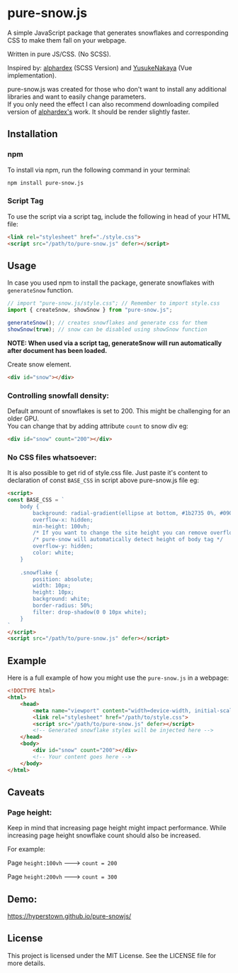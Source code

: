 # pure-snow.js

A simple JavaScript package that generates snowflakes and corresponding CSS to make them fall on your webpage.

Written in pure JS/CSS. (No SCSS). 

Inspired by: [alphardex](https://codepen.io/alphardex/pen/dyPorwJ) (SCSS Version) and [YusukeNakaya](https://codepen.io/YusukeNakaya/pen/NWPqvWW) (Vue implementation).

pure-snow.js was created for those who don't want to install any additional libraries and want to easily change parameters. \
If you only need the effect I can also recommend downloading compiled version of [alphardex's](https://codepen.io/alphardex/details/dyPorwJ) work. 
It should be render slightly faster.



## Installation

### npm

To install via npm, run the following command in your terminal:

```bash
npm install pure-snow.js
```

### Script Tag

To use the script via a script tag, include the following in head of your HTML file:

```html
<link rel="stylesheet" href="./style.css">
<script src="/path/to/pure-snow.js" defer></script>
```

## Usage

In case you used npm to install the package, generate snowflakes with `generateSnow` function.

```js
// import "pure-snow.js/style.css"; // Remember to import style.css
import { createSnow, showSnow } from "pure-snow.js";

generateSnow(); // creates snowflakes and generate css for them
showSnow(true); // snow can be disabled using showSnow function
```

**NOTE: When used via a script tag, generateSnow will run automatically after document has been loaded.**

Create snow element.

```html
<div id="snow"></div>
```


### Controlling snowfall density:

Default amount of snowflakes is set to 200. This might be challenging for an older GPU. \
You can change that by adding attribute `count` to snow div eg:
```html
<div id="snow" count="200"></div>
```


### No CSS files whatsoever:
It is also possible to get rid of style.css file. Just paste it's content to declaration of const `BASE_CSS` in script above pure-snow.js file eg:

```html
<script>
const BASE_CSS = `
    body {
        background: radial-gradient(ellipse at bottom, #1b2735 0%, #090a0f 100%);
        overflow-x: hidden;
        min-height: 100vh; 
        /* If you want to change the site height you can remove overflow-y */
        /* pure-snow will automatically detect height of body tag */
        overflow-y: hidden;
        color: white;
    }
    
    .snowflake {
        position: absolute;
        width: 10px;
        height: 10px;
        background: white;
        border-radius: 50%;
        filter: drop-shadow(0 0 10px white);
    }
`
</script>
<script src="/path/to/pure-snow.js" defer></script>
```

## Example

Here is a full example of how you might use the `pure-snow.js` in a webpage:

```html
<!DOCTYPE html>
<html>
    <head>
        <meta name="viewport" content="width=device-width, initial-scale=1.0">
        <link rel="stylesheet" href="/path/to/style.css">
        <script src="/path/to/pure-snow.js" defer></script>
        <!-- Generated snowflake styles will be injected here --> 
    </head>
    <body>
        <div id="snow" count="200"></div>
        <!-- Your content goes here --> 
    </body>
</html>
```

## Caveats

### Page height:
Keep in mind that increasing page height might impact performance. 
While increasing page height snowflake count should also be increased.

For example:

Page `height:100vh` ---> `count = 200`

Page `height:200vh` ---> `count = 300`


## Demo: 
https://hyperstown.github.io/pure-snowjs/


## License

This project is licensed under the MIT License. See the LICENSE file for more details.